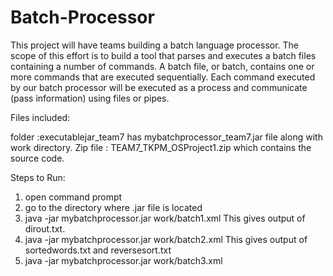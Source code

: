 # Batch-Processor
This project will have teams building a batch language processor. The scope of this effort is to build a tool that parses and executes a batch files containing a number of commands. A batch file, or batch, contains one or more commands that are executed sequentially. Each command executed by our batch processor will be executed as a process and communicate (pass information) using files or pipes. 

Files included:

folder  :executablejar_team7 has mybatchprocessor_team7.jar file along with work directory.
Zip file : TEAM7_TKPM_OSProject1.zip which contains the source code.

Steps to Run:

1. open command prompt
2. go to the directory where .jar file is located
3. java -jar mybatchprocessor.jar work/batch1.xml 
     This gives output of dirout.txt.
4. java -jar mybatchprocessor.jar work/batch2.xml 
     This gives output of sortedwords.txt and reversesort.txt
5. java -jar mybatchprocessor.jar work/batch3.xml 
